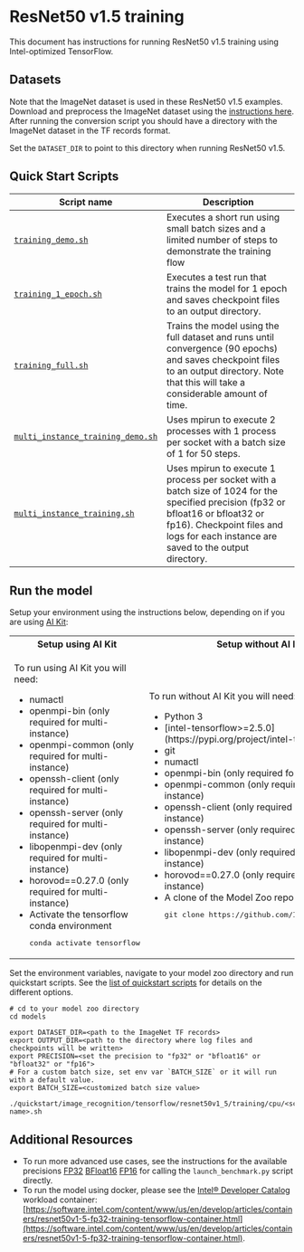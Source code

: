 <!--- 0. Title -->
# ResNet50 v1.5 training

<!-- 10. Description -->

This document has instructions for running ResNet50 v1.5 training
using Intel-optimized TensorFlow.


<!--- 30. Datasets -->
## Datasets

Note that the ImageNet dataset is used in these ResNet50 v1.5 examples.
Download and preprocess the ImageNet dataset using the [instructions here](/datasets/imagenet/README.md).
After running the conversion script you should have a directory with the
ImageNet dataset in the TF records format.

Set the `DATASET_DIR` to point to this directory when running ResNet50 v1.5.

<!--- 40. Quick Start Scripts -->
## Quick Start Scripts

| Script name | Description |
|-------------|-------------|
| [`training_demo.sh`](/quickstart/image_recognition/tensorflow/resnet50v1_5/training/cpu/training_demo.sh) | Executes a short run using small batch sizes and a limited number of steps to demonstrate the training flow |
| [`training_1_epoch.sh`](/quickstart/image_recognition/tensorflow/resnet50v1_5/training/cpu/training_1_epoch.sh) | Executes a test run that trains the model for 1 epoch and saves checkpoint files to an output directory. |
| [`training_full.sh`](/quickstart/image_recognition/tensorflow/resnet50v1_5/training/cpu/training_full.sh) | Trains the model using the full dataset and runs until convergence (90 epochs) and saves checkpoint files to an output directory. Note that this will take a considerable amount of time. |
| [`multi_instance_training_demo.sh`](/quickstart/image_recognition/tensorflow/resnet50v1_5/training/cpu/multi_instance_training_demo.sh) | Uses mpirun to execute 2 processes with 1 process per socket with a batch size of 1 for 50 steps. |
| [`multi_instance_training.sh`](/quickstart/image_recognition/tensorflow/resnet50v1_5/training/cpu/multi_instance_training.sh) | Uses mpirun to execute 1 process per socket with a batch size of 1024 for the specified precision (fp32 or bfloat16 or bfloat32 or fp16). Checkpoint files and logs for each instance are saved to the output directory.|

<!--- 50. AI Kit -->
## Run the model

Setup your environment using the instructions below, depending on if you are
using [AI Kit](/docs/general/tensorflow/AIKit.md):

<table>
  <tr>
    <th>Setup using AI Kit</th>
    <th>Setup without AI Kit</th>
  </tr>
  <tr>
    <td>
      <p>To run using AI Kit you will need:</p>
      <ul>
        <li>numactl
        <li>openmpi-bin (only required for multi-instance)
        <li>openmpi-common (only required for multi-instance)
        <li>openssh-client (only required for multi-instance)
        <li>openssh-server (only required for multi-instance)
        <li>libopenmpi-dev (only required for multi-instance)
        <li>horovod==0.27.0 (only required for multi-instance)
        <li>Activate the tensorflow conda environment
        <pre>conda activate tensorflow</pre>
      </ul>
    </td>
    <td>
      <p>To run without AI Kit you will need:</p>
      <ul>
        <li>Python 3
        <li>[intel-tensorflow>=2.5.0](https://pypi.org/project/intel-tensorflow/)
        <li>git
        <li>numactl
        <li>openmpi-bin (only required for multi-instance)
        <li>openmpi-common (only required for multi-instance)
        <li>openssh-client (only required for multi-instance)
        <li>openssh-server (only required for multi-instance)
        <li>libopenmpi-dev (only required for multi-instance)
        <li>horovod==0.27.0 (only required for multi-instance)
        <li>A clone of the Model Zoo repo<br />
        <pre>git clone https://github.com/IntelAI/models.git</pre>
      </ul>
    </td>
  </tr>
</table>

Set the environment variables, navigate to your model zoo directory and run quickstart scripts. See the [list of quickstart scripts](#quick-start-scripts) for details on the different options.
```
# cd to your model zoo directory
cd models

export DATASET_DIR=<path to the ImageNet TF records>
export OUTPUT_DIR=<path to the directory where log files and checkpoints will be written>
export PRECISION=<set the precision to "fp32" or "bfloat16" or "bfloat32" or "fp16">
# For a custom batch size, set env var `BATCH_SIZE` or it will run with a default value.
export BATCH_SIZE=<customized batch size value>

./quickstart/image_recognition/tensorflow/resnet50v1_5/training/cpu/<script name>.sh
```

<!--- 90. Resource Links-->
## Additional Resources

* To run more advanced use cases, see the instructions for the available precisions [FP32](fp32/Advanced.md) [<int8 precision>](<int8 advanced readme link>) [BFloat16](bfloat16/Advanced.md) [FP16](fp16/Advanced.md) for calling the `launch_benchmark.py` script directly.
* To run the model using docker, please see the [Intel® Developer Catalog](http://software.intel.com/containers)
  workload container:<br />
  [https://software.intel.com/content/www/us/en/develop/articles/containers/resnet50v1-5-fp32-training-tensorflow-container.html](https://software.intel.com/content/www/us/en/develop/articles/containers/resnet50v1-5-fp32-training-tensorflow-container.html).
